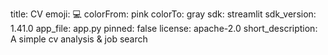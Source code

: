 title: CV
emoji: 💻
colorFrom: pink
colorTo: gray
sdk: streamlit
sdk_version: 1.41.0
app_file: app.py
pinned: false
license: apache-2.0
short_description: A simple cv analysis  & job search
